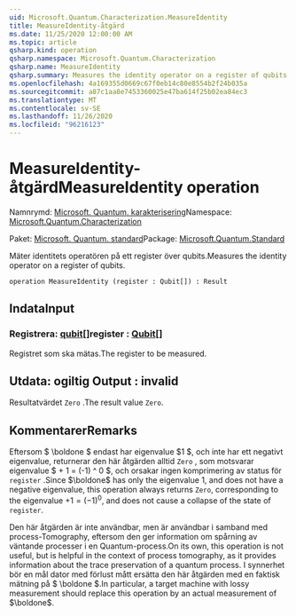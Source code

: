 ```yaml
---
uid: Microsoft.Quantum.Characterization.MeasureIdentity
title: MeasureIdentity-åtgärd
ms.date: 11/25/2020 12:00:00 AM
ms.topic: article
qsharp.kind: operation
qsharp.namespace: Microsoft.Quantum.Characterization
qsharp.name: MeasureIdentity
qsharp.summary: Measures the identity operator on a register of qubits.
ms.openlocfilehash: 4a169355d0669c67f0eb14c80e8554b2f24b035a
ms.sourcegitcommit: a87c1aa8e7453360025e47ba614f25b02ea84ec3
ms.translationtype: MT
ms.contentlocale: sv-SE
ms.lasthandoff: 11/26/2020
ms.locfileid: "96216123"
---
```

# <a name="measureidentity-operation"></a><span data-ttu-id="6a764-102">MeasureIdentity-åtgärd</span><span class="sxs-lookup"><span data-stu-id="6a764-102">MeasureIdentity operation</span></span>

<span data-ttu-id="6a764-103">Namnrymd: [Microsoft. Quantum. karakterisering](xref:Microsoft.Quantum.Characterization)</span><span class="sxs-lookup"><span data-stu-id="6a764-103">Namespace: [Microsoft.Quantum.Characterization](xref:Microsoft.Quantum.Characterization)</span></span>

<span data-ttu-id="6a764-104">Paket: [Microsoft. Quantum. standard](https://nuget.org/packages/Microsoft.Quantum.Standard)</span><span class="sxs-lookup"><span data-stu-id="6a764-104">Package: [Microsoft.Quantum.Standard](https://nuget.org/packages/Microsoft.Quantum.Standard)</span></span>


<span data-ttu-id="6a764-105">Mäter identitets operatören på ett register över qubits.</span><span class="sxs-lookup"><span data-stu-id="6a764-105">Measures the identity operator on a register of qubits.</span></span>

```qsharp
operation MeasureIdentity (register : Qubit[]) : Result
```


## <a name="input"></a><span data-ttu-id="6a764-106">Indata</span><span class="sxs-lookup"><span data-stu-id="6a764-106">Input</span></span>

### <a name="register--qubit"></a><span data-ttu-id="6a764-107">Registrera: [qubit](xref:microsoft.quantum.lang-ref.qubit)[]</span><span class="sxs-lookup"><span data-stu-id="6a764-107">register : [Qubit](xref:microsoft.quantum.lang-ref.qubit)[]</span></span>

<span data-ttu-id="6a764-108">Registret som ska mätas.</span><span class="sxs-lookup"><span data-stu-id="6a764-108">The register to be measured.</span></span>



## <a name="output--__invalidresult__"></a><span data-ttu-id="6a764-109">Utdata: __ogiltig <Result>__</span><span class="sxs-lookup"><span data-stu-id="6a764-109">Output : __invalid<Result>__</span></span>

<span data-ttu-id="6a764-110">Resultatvärdet `Zero` .</span><span class="sxs-lookup"><span data-stu-id="6a764-110">The result value `Zero`.</span></span>

## <a name="remarks"></a><span data-ttu-id="6a764-111">Kommentarer</span><span class="sxs-lookup"><span data-stu-id="6a764-111">Remarks</span></span>

<span data-ttu-id="6a764-112">Eftersom $ \boldone $ endast har eigenvalue $1 $, och inte har ett negativt eigenvalue, returnerar den här åtgärden alltid `Zero` , som motsvarar eigenvalue $ + 1 = (-1) ^ 0 $, och orsakar ingen komprimering av status för `register` .</span><span class="sxs-lookup"><span data-stu-id="6a764-112">Since $\boldone$ has only the eigenvalue $1$, and does not have a negative eigenvalue, this operation always returns `Zero`, corresponding to the eigenvalue $+1 = (-1)^0$, and does not cause a collapse of the state of `register`.</span></span>

<span data-ttu-id="6a764-113">Den här åtgärden är inte användbar, men är användbar i samband med process-Tomography, eftersom den ger information om spårning av väntande processer i en Quantum-process.</span><span class="sxs-lookup"><span data-stu-id="6a764-113">On its own, this operation is not useful, but is helpful in the context of process tomography, as it provides information about the trace preservation of a quantum process.</span></span>
<span data-ttu-id="6a764-114">I synnerhet bör en mål dator med förlust mått ersätta den här åtgärden med en faktisk mätning på $ \boldone $.</span><span class="sxs-lookup"><span data-stu-id="6a764-114">In particular, a target machine with lossy measurement should replace this operation by an actual measurement of $\boldone$.</span></span>